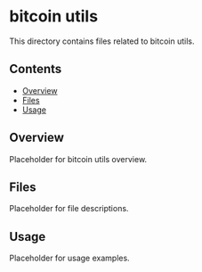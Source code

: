 # bitcoin utils

This directory contains files related to bitcoin utils.

## Contents

- [Overview](#overview)
- [Files](#files)
- [Usage](#usage)

## Overview

Placeholder for bitcoin utils overview.

## Files

Placeholder for file descriptions.

## Usage

Placeholder for usage examples.
